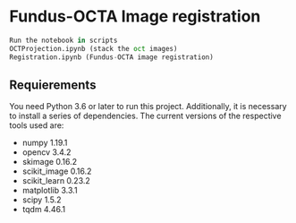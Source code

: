 # Fundus-OCTA Image registration

```python
Run the notebook in scripts
OCTProjection.ipynb (stack the oct images)
Registration.ipynb (Fundus-OCTA image registration)
```

## Requierements

You need Python 3.6 or later to run this project. Additionally, it is necessary to install a series of dependencies. The current versions of the respective tools used are:

- numpy 1.19.1
- opencv 3.4.2
- skimage 0.16.2
- scikit_image 0.16.2
- scikit_learn 0.23.2
- matplotlib 3.3.1
- scipy 1.5.2
- tqdm 4.46.1
